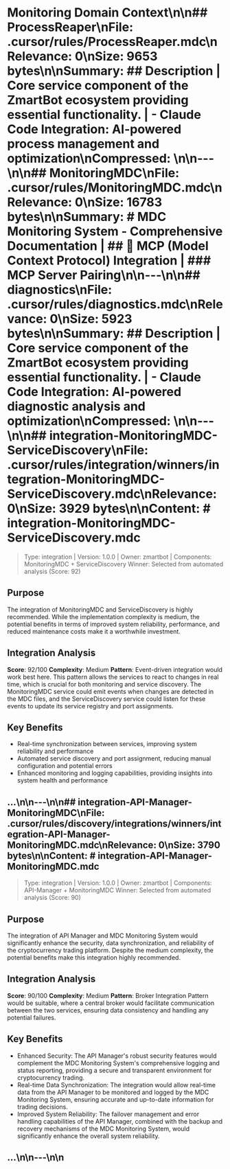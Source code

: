 # Monitoring Domain Context\n\n## ProcessReaper\n**File**: .cursor/rules/ProcessReaper.mdc\n**Relevance**: 0\n**Size**: 9653 bytes\n\n**Summary**: ## Description | Core service component of the ZmartBot ecosystem providing essential functionality. | - **Claude Code Integration**: AI-powered process management and optimization\n**Compressed**: \n\n---\n\n## MonitoringMDC\n**File**: .cursor/rules/MonitoringMDC.mdc\n**Relevance**: 0\n**Size**: 16783 bytes\n\n**Summary**: # MDC Monitoring System - Comprehensive Documentation | ## 🤖 MCP (Model Context Protocol) Integration | ### **MCP Server Pairing**\n\n---\n\n## diagnostics\n**File**: .cursor/rules/diagnostics.mdc\n**Relevance**: 0\n**Size**: 5923 bytes\n\n**Summary**: ## Description | Core service component of the ZmartBot ecosystem providing essential functionality. | - **Claude Code Integration**: AI-powered diagnostic analysis and optimization\n**Compressed**: \n\n---\n\n## integration-MonitoringMDC-ServiceDiscovery\n**File**: .cursor/rules/integration/winners/integration-MonitoringMDC-ServiceDiscovery.mdc\n**Relevance**: 0\n**Size**: 3929 bytes\n\n**Content**: # integration-MonitoringMDC-ServiceDiscovery.mdc
> Type: integration | Version: 1.0.0 | Owner: zmartbot | Components: MonitoringMDC + ServiceDiscovery
> Winner: Selected from automated analysis (Score: 92)

## Purpose
The integration of MonitoringMDC and ServiceDiscovery is highly recommended. While the implementation complexity is medium, the potential benefits in terms of improved system reliability, performance, and reduced maintenance costs make it a worthwhile investment.

## Integration Analysis
**Score**: 92/100
**Complexity**: Medium
**Pattern**: Event-driven integration would work best here. This pattern allows the services to react to changes in real time, which is crucial for both monitoring and service discovery. The MonitoringMDC service could emit events when changes are detected in the MDC files, and the ServiceDiscovery service could listen for these events to update its service registry and port assignments.

## Key Benefits
- Real-time synchronization between services, improving system reliability and performance
- Automated service discovery and port assignment, reducing manual configuration and potential errors
- Enhanced monitoring and logging capabilities, providing insights into system health and performance

## ...\n\n---\n\n## integration-API-Manager-MonitoringMDC\n**File**: .cursor/rules/discovery/integrations/winners/integration-API-Manager-MonitoringMDC.mdc\n**Relevance**: 0\n**Size**: 3790 bytes\n\n**Content**: # integration-API-Manager-MonitoringMDC.mdc
> Type: integration | Version: 1.0.0 | Owner: zmartbot | Components: API-Manager + MonitoringMDC
> Winner: Selected from automated analysis (Score: 90)

## Purpose
The integration of API Manager and MDC Monitoring System would significantly enhance the security, data synchronization, and reliability of the cryptocurrency trading platform. Despite the medium complexity, the potential benefits make this integration highly recommended.

## Integration Analysis
**Score**: 90/100
**Complexity**: Medium
**Pattern**: Broker Integration Pattern would be suitable, where a central broker would facilitate communication between the two services, ensuring data consistency and handling any potential failures.

## Key Benefits
- Enhanced Security: The API Manager's robust security features would complement the MDC Monitoring System's comprehensive logging and status reporting, providing a secure and transparent environment for cryptocurrency trading.
- Real-time Data Synchronization: The integration would allow real-time data from the API Manager to be monitored and logged by the MDC Monitoring System, ensuring accurate and up-to-date information for trading decisions.
- Improved System Reliability: The failover management and error handling capabilities of the API Manager, combined with the backup and recovery mechanisms of the MDC Monitoring System, would significantly enhance the overall system reliability.

## ...\n\n---\n\n